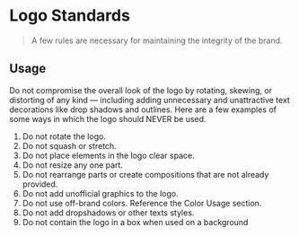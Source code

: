 # Logo Standards
> A few rules are necessary for maintaining the integrity of the brand.   

## Usage
Do not compromise the overall look of the logo by rotating, skewing, or distorting of any kind
— including adding unnecessary and unattractive text decorations like drop shadows and outlines. Here are a few examples of some ways in which the logo should NEVER be used.
1.  Do not rotate the logo.
2.  Do not squash or stretch.
3.  Do not place elements in the logo clear space.
4.  Do not resize any one part.
5.  Do not rearrange parts or create compositions that are not already provided.
6.  Do not add unofficial graphics to the logo.
7.  Do not use off-brand colors. Reference the Color Usage section.
8.  Do not add dropshadows or other texts styles.
9.  Do not contain the logo in a box when used on a background

